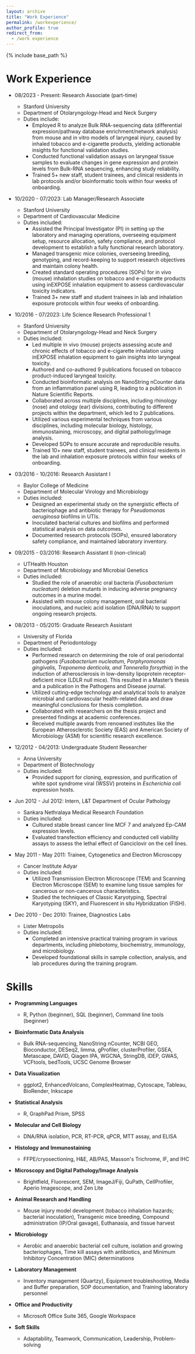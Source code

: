 ```yaml
---
layout: archive
title: "Work Experience"
permalink: /workexperience/
author_profile: true
redirect_from:
  - /work experience
---
```


{% include base_path %}

Work Experience
======
* 08/2023 - Present: Research Associate (part-time)
  * Stanford University
  * Department of Otolaryngology-Head and Neck Surgery
  * Duties include:
    - Employed R to analyze Bulk RNA-sequencing data (differential expression/pathway database enrichment/network analysis) from mouse and in vitro models of laryngeal injury, caused by inhaled tobacco and e-cigarette products, yielding actionable insights for functional validation studies.
    - Conducted functional validation assays on laryngeal tissue samples to evaluate changes in gene expression and protein levels from Bulk-RNA sequencing, enhancing study reliability.
    - Trained 5+ new staff, student trainees, and clinical residents in lab protocols and/or bioinformatic tools within four weeks of onboarding.

* 10/2020 - 07/2023: Lab Manager/Research Associate
  * Stanford University
  * Department of Cardiovascular Medicine
  * Duties included:
    - Assisted the Principal Investigator (PI) in setting up the laboratory and managing operations, overseeing equipment setup, resource allocation, safety compliance, and protocol development to establish a fully functional research laboratory.
    - Managed transgenic mice colonies, overseeing breeding, genotyping, and record-keeping to support research objectives and maintain colony health.
    - Created standard operating procedures (SOPs) for in vivo (mouse) inhalation studies on tobacco and e-cigarette products using inEXPOSE inhalation equipment to assess cardiovascular toxicity indicators.
    - Trained 3+ new staff and student trainees in lab and inhalation exposure protocols within four weeks of onboarding.

* 10/2016 - 07/2023: Life Science Research Professional 1
  * Stanford University
  * Department of Otolaryngology-Head and Neck Surgery
  * Duties included:
    - Led multiple in vivo (mouse) projects assessing acute and chronic effects of tobacco and e-cigarette inhalation using inEXPOSE inhalation equipment to gain insights into laryngeal toxicity.
    - Authored and co-authored 9 publications focused on tobacco product-induced laryngeal toxicity.
    - Conducted bioinformatic analysis on NanoString nCounter data from an inflammation panel using R, leading to a publication in Nature Scientific Reports.
    - Collaborated across multiple disciplines, including rhinology (nose) and otology (ear) divisions, contributing to different projects within the department, which led to 2 publications.
    - Utilized various experimental techniques from various disciplines, including molecular biology, histology, immunostaining, microscopy, and digital pathology/image analysis.
    - Developed SOPs to ensure accurate and reproducible results.
    - Trained 10+ new staff, student trainees, and clinical residents in the lab and inhalation exposure protocols within four weeks of onboarding.

* 03/2016 - 10/2016: Research Assistant I
  * Baylor College of Medicine
  * Department of Molecular Virology and Microbiology
  * Duties included:
    - Designed an experimental study on the synergistic effects of bacteriophage and antibiotic therapy for *Pseudomonas aeruginosa* biofilms in UTIs.
    - Inoculated bacterial cultures and biofilms and performed statistical analysis on data outcomes.
    - Documented research protocols (SOPs), ensured laboratory safety compliance, and maintained laboratory inventory.

* 09/2015 - 03/2016: Research Assistant II (non-clinical)
  * UTHealth Houston
  * Department of Microbiology and Microbial Genetics
  * Duties included:
    - Studied the role of anaerobic oral bacteria (*Fusobacterium nucleatum*) deletion mutants in inducing adverse pregnancy outcomes in a murine model.
    - Assisted with mouse colony management, oral bacterial inoculations, and nucleic acid isolation (DNA/RNA) to support ongoing research projects.

* 08/2013 - 05/2015: Graduate Research Assistant
  * University of Florida
  * Department of Periodontology
  * Duties included:
    - Performed research on determining the role of oral periodontal pathogens (*Fusobacterium nucleatum, Porphyromonas gingivalis, Treponema denticola, and Tannerella forsythia*) in the induction of atherosclerosis in low-density lipoprotein receptor-deficient mice (LDLR null mice). This resulted in a Master’s thesis and a publication in the Pathogens and Disease journal.
    - Utilized cutting-edge technology and analytical tools to analyze microbial and cardiovascular health-related data and draw meaningful conclusions for thesis completion.
    - Collaborated with researchers on the thesis project and presented findings at academic conferences.
    - Received multiple awards from renowned institutes like the European Atherosclerotic Society (EAS) and American Society of Microbiology (ASM) for scientific research excellence.

* 12/2012 - 04/2013: Undergraduate Student Researcher
  * Anna University
  * Department of Biotechnology
  * Duties included:
    - Provided support for cloning, expression, and purification of white spot syndrome viral (WSSV) proteins in *Escherichia coli* expression hosts.

* Jun 2012 - Jul 2012: Intern, L&T Department of Ocular Pathology
  * Sankara Nethralaya Medical Research Foundation
  * Duties included:
    - Cultured stable breast cancer line MCF 7 and analyzed Ep-CAM expression levels.
    - Evaluated transfection efficiency and conducted cell viability assays to assess the lethal effect of Ganciclovir on the cell lines.

* May 2011 - May 2011: Trainee, Cytogenetics and Electron Microscopy
  * Cancer Institute Adyar
  * Duties included:
    - Utilized Transmission Electron Microscope (TEM) and Scanning Electron Microscope (SEM) to examine lung tissue samples for cancerous or non-cancerous characteristics.
    - Studied the techniques of Classic Karyotyping, Spectral Karyotyping (SKY), and Fluorescent in situ Hybridization (FISH).

* Dec 2010 - Dec 2010: Trainee, Diagnostics Labs
  * Lister Metropolis
  * Duties included:
    - Completed an intensive practical training program in various departments, including phlebotomy, biochemistry, immunology, and microbiology.
    - Developed foundational skills in sample collection, analysis, and lab procedures during the training program.

Skills
======
* **Programming Languages**
  * R, Python (beginner), SQL (beginner), Command line tools (beginner)

* **Bioinformatic Data Analysis**
  * Bulk RNA-sequencing, NanoString nCounter, NCBI GEO, Bioconductor, DESeq2, limma, gProfiler, clusterProfiler, GSEA, Metascape, DAVID, Qiagen IPA, WGCNA, StringDB, iDEP, GWAS, VCFtools, bedTools, UCSC Genome Browser

* **Data Visualization**
  * ggplot2, EnhancedVolcano, ComplexHeatmap, Cytoscape, Tableau, BioRender, Inkscape

* **Statistical Analysis**
  * R, GraphPad Prism, SPSS 

* **Molecular and Cell Biology**
  * DNA/RNA isolation, PCR, RT-PCR, qPCR, MTT assay, and ELISA

* **Histology and Immunostaining**
  * FFPE/cryosectioning, H&E, AB/PAS, Masson's Trichrome, IF, and IHC

* **Microscopy and Digital Pathology/Image Analysis**
  * Brightfield, Fluorescent, SEM, ImageJ/Fiji, QuPath, CellProfiler, Aperio Imagescope, and Zen Lite

* **Animal Research and Handling**
  * Mouse injury model development (tobacco inhalation hazards; bacterial inoculation), Transgenic mice breeding, Compound administration (IP/Oral gavage), Euthanasia, and tissue harvest

* **Microbiology**
  * Aerobic and anaerobic bacterial cell culture, isolation and growing bacteriophages, Time kill assays with antibiotics, and Minimum Inhibitory Concentration (MIC) determinations

* **Laboratory Management**
  * Inventory management (Quartzy), Equipment troubleshooting, Media and Buffer preparation, SOP documentation, and Training laboratory personnel

* **Office and Productivity**
  * Microsoft Office Suite 365, Google Workspace

* **Soft Skills**
  * Adaptability, Teamwork, Communication, Leadership, Problem-solving
